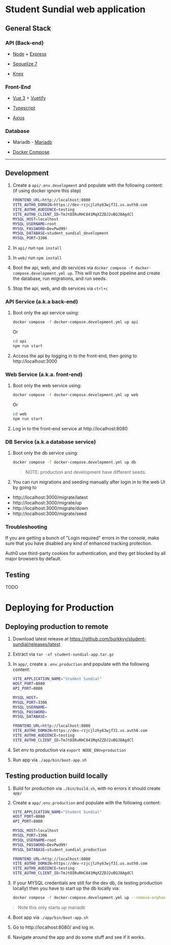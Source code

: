 # Student Sundial web application

## General Stack

### API (Back-end)

- [Node](https://nodejs.org/en) + [Express](https://expressjs.com/)

- [Sequelize 7](https://sequelize.org/docs/v7/)

- [Knex](https://knexjs.org/guide/)

### Front-End

- [Vue 3](https://vuejs.org/guide/introduction.html) + [Vuetify](https://vuetifyjs.com/en/getting-started/installation/#installation)

- [Typescript](https://www.typescriptlang.org/docs/handbook/typescript-from-scratch.html)

- [Axios](https://github.com/axios/axios)

### Database

- Mariadb - [Mariadb](https://mariadb.org/)

- [Docker Compose](https://docs.docker.com/compose/compose-file/)

---

## Development

1. Create a `api/.env.development` and populate with the following content: (if using docker ignore this step)

   ```bash
   FRONTEND_URL=http://localhost:8080
   VITE_AUTH0_DOMAIN=https://dev-rzjcjlzhy63wjf31.us.auth0.com
   VITE_AUTH0_AUDIENCE=testing
   VITE_AUTH0_CLIENT_ID=TmJtOIRuRHC841MqXZZDJ2vBQJ8AgdCl
   MYSQL_HOST=localhost
   MYSQL_USERNAME=root
   MYSQL_PASSWORD=DevPwd99!
   MYSQL_DATABASE=student_sundial_development
   MYSQL_PORT=3306
   ```

2. In `api/` run `npm install`

3. In `web/` run `npm install`

4. Boot the api, web, and db services via `docker compose -f docker-compose.development.yml up`. This will run the boot pipeline and create the database, run migrations, and run seeds.

5. Stop the api, web, and db services via `ctrl+c`

### API Service (a.k.a back-end)

1. Boot only the api service using:

   ```bash
   docker compose -f docker-compose.development.yml up api
   ```

   Or

   ```bash
   cd api
   npm run start
   ```

2. Access the api by logging in to the front-end, then going to http://localhost:3000

### Web Service (a.k.a. front-end)

1. Boot only the web service using:

   ```bash
   docker compose -f docker-compose.development.yml up web
   ```

   Or

   ```bash
   cd web
   npm run start
   ```

2. Log in to the front-end service at http://localhost:8080

### DB Service (a.k.a database service)

1. Boot only the db service using:

   ```bash
   docker compose -f docker-compose.development.yml up db
   ```

   > NOTE: production and development have different seeds.

2. You can run migrations and seeding manually after login in to the web UI by going to

- http://localhost:3000/migrate/latest
- http://localhost:3000/migrate/up
- http://localhost:3000/migrate/down
- http://localhost:3000/migrate/seed

### Troubleshooting

If you are getting a bunch of "Login required" errors in the console, make sure that you have disabled any kind of enhanced tracking protection.

Auth0 use third-party cookies for authentication, and they get blocked by all major browsers
by default.

## Testing

TODO

# Deploying for Production

## Deploying production to remote

1. Download latest release at https://github.com/burkkyy/student-sundial/releases/latest

2. Extract via `tar -xf student-sundial-app.tar.gz`

3. In `app/`, create a `.env.production` and populate with the following content:

   ```bash
   VITE_APPLICATION_NAME="Student Sundial"
   HOST_PORT=8080
   API_PORT=8080

   MYSQL_HOST=
   MYSQL_PORT=3306
   MYSQL_USERNAME=
   MYSQL_PASSWORD=
   MYSQL_DATABASE=

   FRONTEND_URL=http://localhost:8080
   VITE_AUTH0_DOMAIN=https://dev-rzjcjlzhy63wjf31.us.auth0.com
   VITE_AUTH0_AUDIENCE=testing
   VITE_AUTH0_CLIENT_ID=TmJtOIRuRHC841MqXZZDJ2vBQJ8AgdCl
   ```

4. Set env to production via `export NODE_ENV=production`

5. Run app via `./app/bin/boot-app.sh`

## Testing production build locally

1. Build for production via `./bin/build.sh`, with no errors it should create `app/`

2. Create a `app/.env.production` and populate with the following content:

   ```bash
   VITE_APPLICATION_NAME="Student Sundial"
   HOST_PORT=8080
   API_PORT=8080

   MYSQL_HOST=localhost
   MYSQL_PORT=3306
   MYSQL_USERNAME=root
   MYSQL_PASSWORD=DevPwd99!
   MYSQL_DATABASE=student_sundial_production

   FRONTEND_URL=http://localhost:8080
   VITE_AUTH0_DOMAIN=https://dev-rzjcjlzhy63wjf31.us.auth0.com
   VITE_AUTH0_AUDIENCE=testing
   VITE_AUTH0_CLIENT_ID=TmJtOIRuRHC841MqXZZDJ2vBQJ8AgdCl
   ```

3. If your MYSQL credentials are still for the dev db, (ie testing production locally) then you have to start up the db locally via:

   ```bash
   docker compose -f docker-compose.development.yml up --remove-orphans db
   ```

> Note this only starts up mariadb

4. Boot app via `./app/bin/boot-app.sh`

5. Go to http://localhost:8080/ and log in.

6. Navigate around the app and do some stuff and see if it works.
